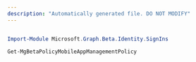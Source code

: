 ```yaml
---
description: "Automatically generated file. DO NOT MODIFY"
---
```


```powershell

Import-Module Microsoft.Graph.Beta.Identity.SignIns

Get-MgBetaPolicyMobileAppManagementPolicy

```